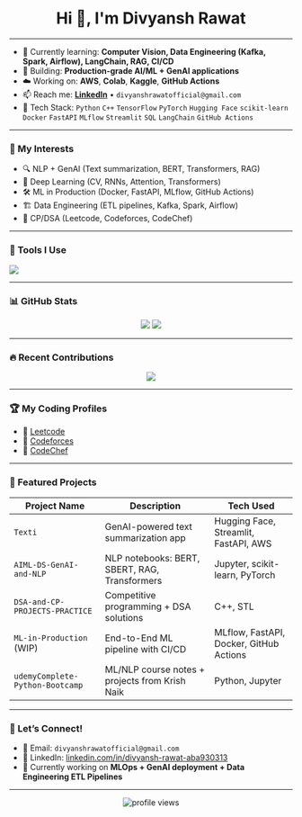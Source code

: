 <h1 align="center">Hi 👋, I'm Divyansh Rawat</h1>

---

- 🌱 Currently learning: **Computer Vision, Data Engineering (Kafka, Spark, Airflow), LangChain, RAG, CI/CD**
- 🚀 Building: **Production-grade AI/ML + GenAI applications**
- ☁️ Working on: **AWS**, **Colab**, **Kaggle**, **GitHub Actions**
- 📫 Reach me: **[LinkedIn](https://www.linkedin.com/in/divyansh-rawat-aba930313)** • `divyanshrawatofficial@gmail.com`
- 💼 Tech Stack:
  `Python` `C++` `TensorFlow` `PyTorch` `Hugging Face` `scikit-learn` `Docker` `FastAPI` `MLflow` `Streamlit` `SQL` `LangChain` `GitHub Actions`

---

### 🧠 My Interests

- 🔍 NLP + GenAI (Text summarization, BERT, Transformers, RAG)
- 🧠 Deep Learning (CV, RNNs, Attention, Transformers)
- 🛠️ ML in Production (Docker, FastAPI, MLflow, GitHub Actions)
- 🏗️ Data Engineering (ETL pipelines, Kafka, Spark, Airflow)
- 🧮 CP/DSA (Leetcode, Codeforces, CodeChef)

---

### 🧰 Tools I Use

<p align="left">
  <img src="https://skillicons.dev/icons?i=python,cpp,tensorflow,pytorch,huggingface,docker,fastapi,git,github,linux,mysql,postgres,streamlit,vscode,kaggle,aws" />
</p>

---

### 📊 GitHub Stats

<p align="center">
  <img src="https://github-readme-stats.vercel.app/api?username=DsThakurRawat&show_icons=true&theme=tokyonight" />
  <img src="https://github-readme-streak-stats.herokuapp.com/?user=DsThakurRawat&theme=tokyonight" />
</p>

---

### 🔥 Recent Contributions

<p align="center">
  <img src="https://github-readme-activity-graph.vercel.app/graph?username=DsThakurRawat&theme=tokyo-night" />
</p>

---

### 🏆 My Coding Profiles

- 🔗 [Leetcode](https://leetcode.com/u/codexdiv/)
- 🔗 [Codeforces](https://codeforces.com/profile/divyanshthakur594)
- 🔗 [CodeChef](https://www.codechef.com/users/dsthakurrrawat)

---

### 📌 Featured Projects

| Project Name                         | Description                                          | Tech Used                                 |
|--------------------------------------|------------------------------------------------------|-------------------------------------------|
| `Texti`                              | GenAI-powered text summarization app                | Hugging Face, Streamlit, FastAPI, AWS     |
| `AIML-DS-GenAI-and-NLP`              | NLP notebooks: BERT, SBERT, RAG, Transformers       | Jupyter, scikit-learn, PyTorch            |
| `DSA-and-CP-PROJECTS-PRACTICE`      | Competitive programming + DSA solutions              | C++, STL                                  |
| `ML-in-Production` (WIP)             | End-to-End ML pipeline with CI/CD                   | MLflow, FastAPI, Docker, GitHub Actions   |
| `udemyComplete-Python-Bootcamp`     | ML/NLP course notes + projects from Krish Naik       | Python, Jupyter                           |

---

### 💬 Let’s Connect!

- 💌 Email: `divyanshrawatofficial@gmail.com`
- 💼 LinkedIn: [linkedin.com/in/divyansh-rawat-aba930313](https://www.linkedin.com/in/divyansh-rawat-aba930313)
- 🧠 Currently working on **MLOps + GenAI deployment + Data Engineering ETL Pipelines**

---

<div align="center">
  <img src="https://komarev.com/ghpvc/?username=DsThakurRawat&label=Profile%20views&color=0e75b6&style=flat" alt="profile views" />
</div>

